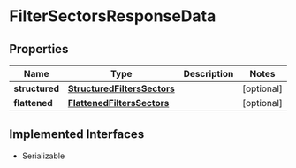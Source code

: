 

# FilterSectorsResponseData


## Properties

Name | Type | Description | Notes
------------ | ------------- | ------------- | -------------
**structured** | [**StructuredFiltersSectors**](StructuredFiltersSectors.md) |  |  [optional]
**flattened** | [**FlattenedFiltersSectors**](FlattenedFiltersSectors.md) |  |  [optional]


## Implemented Interfaces

* Serializable


